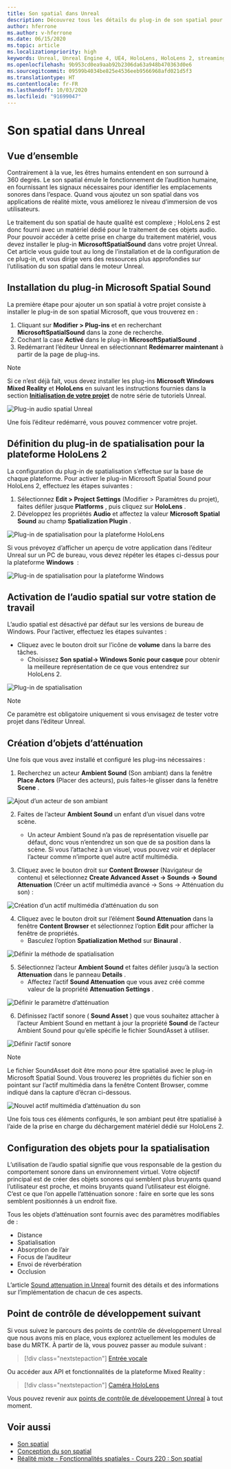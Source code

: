 ```yaml
---
title: Son spatial dans Unreal
description: Découvrez tous les détails du plug-in de son spatial pour Unreal Engine.
author: hferrone
ms.author: v-hferrone
ms.date: 06/15/2020
ms.topic: article
ms.localizationpriority: high
keywords: Unreal, Unreal Engine 4, UE4, HoloLens, HoloLens 2, streaming, communication à distance, réalité mixte, développement, démarrage, fonctionnalités, nouveau projet, émulateur, documentation, guides, fonctionnalités, hologrammes, développement de jeux
ms.openlocfilehash: 9b953cd0ea9aab92b2306da63a948b470363d0e6
ms.sourcegitcommit: 09599b4034be825e4536eeb9566968afd021d5f3
ms.translationtype: HT
ms.contentlocale: fr-FR
ms.lasthandoff: 10/03/2020
ms.locfileid: "91699047"
---
```

# <a name="spatial-audio-in-unreal"></a>Son spatial dans Unreal

## <a name="overview"></a>Vue d’ensemble

Contrairement à la vue, les êtres humains entendent en son surround à 360 degrés. Le son spatial émule le fonctionnement de l’audition humaine, en fournissant les signaux nécessaires pour identifier les emplacements sonores dans l’espace. Quand vous ajoutez un son spatial dans vos applications de réalité mixte, vous améliorez le niveau d’immersion de vos utilisateurs.  

Le traitement du son spatial de haute qualité est complexe ; HoloLens 2 est donc fourni avec un matériel dédié pour le traitement de ces objets audio.  Pour pouvoir accéder à cette prise en charge du traitement matériel, vous devez installer le plug-in **MicrosoftSpatialSound** dans votre projet Unreal. Cet article vous guide tout au long de l’installation et de la configuration de ce plug-in, et vous dirige vers des ressources plus approfondies sur l’utilisation du son spatial dans le moteur Unreal.

## <a name="installing-the-microsoft-spatial-sound-plugin"></a>Installation du plug-in Microsoft Spatial Sound

La première étape pour ajouter un son spatial à votre projet consiste à installer le plug-in de son spatial Microsoft, que vous trouverez en :

1. Cliquant sur **Modifier > Plug-ins** et en recherchant **MicrosoftSpatialSound** dans la zone de recherche.
2. Cochant la case **Activé** dans le plug-in **MicrosoftSpatialSound** .
3. Redémarrant l’éditeur Unreal en sélectionnant **Redémarrer maintenant** à partir de la page de plug-ins.

> [!NOTE]
> Si ce n’est déjà fait, vous devez installer les plug-ins **Microsoft Windows Mixed Reality** et **HoloLens** en suivant les instructions fournies dans la section **[Initialisation de votre projet](tutorials/unreal-uxt-ch2.md)** de notre série de tutoriels Unreal.

![Plug-in audio spatial Unreal](images/unreal-spatial-audio-img-01.png)

Une fois l’éditeur redémarré, vous pouvez commencer votre projet.


## <a name="setting-the-spatialization-plugin-for-hololens-2-platform"></a>Définition du plug-in de spatialisation pour la plateforme HoloLens 2
La configuration du plug-in de spatialisation s’effectue sur la base de chaque plateforme.  Pour activer le plug-in Microsoft Spatial Sound pour HoloLens 2, effectuez les étapes suivantes :
1. Sélectionnez **Edit > Project Settings** (Modifier > Paramètres du projet), faites défiler jusque **Platforms** , puis cliquez sur **HoloLens** .
2. Développez les propriétés **Audio** et affectez la valeur **Microsoft Spatial Sound** au champ **Spatialization Plugin** .

![Plug-in de spatialisation pour la plateforme HoloLens](images/unreal-spatial-audio-img-02.png)

Si vous prévoyez d’afficher un aperçu de votre application dans l’éditeur Unreal sur un PC de bureau, vous devez répéter les étapes ci-dessus pour la plateforme **Windows**  :

![Plug-in de spatialisation pour la plateforme Windows](images/unreal-spatial-audio-img-05.png)

## <a name="enabling-spatial-audio-on-your-workstation"></a>Activation de l’audio spatial sur votre station de travail
L’audio spatial est désactivé par défaut sur les versions de bureau de Windows. Pour l’activer, effectuez les étapes suivantes :
* Cliquez avec le bouton droit sur l’icône de **volume** dans la barre des tâches.
    + Choisissez **Son spatial-> Windows Sonic pour casque** pour obtenir la meilleure représentation de ce que vous entendrez sur HoloLens 2.

![Plug-in de spatialisation](images/unreal-spatial-audio-img-04.png)

> [!NOTE]
>Ce paramètre est obligatoire uniquement si vous envisagez de tester votre projet dans l’éditeur Unreal.

## <a name="creating-attenuation-objects"></a>Création d’objets d’atténuation
Une fois que vous avez installé et configuré les plug-ins nécessaires :
1. Recherchez un acteur **Ambient Sound** (Son ambiant) dans la fenêtre **Place Actors** (Placer des acteurs), puis faites-le glisser dans la fenêtre **Scene** .

![Ajout d’un acteur de son ambiant](images/unreal-spatial-audio-img-07.png)

2. Faites de l’acteur **Ambient Sound** un enfant d’un visuel dans votre scène.
    * Un acteur Ambient Sound n’a pas de représentation visuelle par défaut, donc vous n’entendrez un son que de sa position dans la scène. Si vous l’attachez à un visuel, vous pouvez voir et déplacer l’acteur comme n’importe quel autre actif multimédia.

3.  Cliquez avec le bouton droit sur **Content Browser** (Navigateur de contenu) et sélectionnez **Create Advanced Asset -> Sounds -> Sound Attenuation** (Créer un actif multimédia avancé -> Sons -> Atténuation du son) :

![Création d’un actif multimédia d’atténuation du son](images/unreal-spatial-audio-img-06.png)

4. Cliquez avec le bouton droit sur l’élément **Sound Attenuation** dans la fenêtre **Content Browser** et sélectionnez l’option **Edit** pour afficher la fenêtre de propriétés.
    * Basculez l’option **Spatialization Method** sur **Binaural** .

![Définir la méthode de spatialisation](images/unreal-spatial-audio-img-03.png)

5. Sélectionnez l’acteur **Ambient Sound** et faites défiler jusqu’à la section **Attenuation** dans le panneau **Details** .
    * Affectez l’actif **Sound Attenuation** que vous avez créé comme valeur de la propriété **Attenuation Settings** .

![Définir le paramètre d’atténuation](images/unreal-spatial-audio-img-08.png)

6. Définissez l’actif sonore ( **Sound Asset** ) que vous souhaitez attacher à l’acteur Ambient Sound en mettant à jour la propriété **Sound** de l’acteur Ambient Sound pour qu’elle spécifie le fichier SoundAsset à utiliser.

![Définir l’actif sonore](images/unreal-spatial-audio-img-09.png)

> [!NOTE]
> Le fichier SoundAsset doit être mono pour être spatialisé avec le plug-in Microsoft Spatial Sound. Vous trouverez les propriétés du fichier son en pointant sur l’actif multimédia dans la fenêtre Content Browser, comme indiqué dans la capture d’écran ci-dessous.

![Nouvel actif multimédia d’atténuation du son](images/unreal-spatial-audio-img-10.png)

Une fois tous ces éléments configurés, le son ambiant peut être spatialisé à l’aide de la prise en charge du déchargement matériel dédié sur HoloLens 2.

## <a name="configuring-objects-for-spatialization"></a>Configuration des objets pour la spatialisation
L’utilisation de l’audio spatial signifie que vous responsable de la gestion du comportement sonore dans un environnement virtuel. Votre objectif principal est de créer des objets sonores qui semblent plus bruyants quand l’utilisateur est proche, et moins bruyants quand l’utilisateur est éloigné. C’est ce que l’on appelle l’atténuation sonore : faire en sorte que les sons semblent positionnés à un endroit fixe.

Tous les objets d’atténuation sont fournis avec des paramètres modifiables de :
* Distance
* Spatialisation
* Absorption de l’air
* Focus de l’auditeur
* Envoi de réverbération
* Occlusion

L’article [Sound attenuation in Unreal](https://docs.unrealengine.com/Engine/Audio/DistanceModelAttenuation/index.html) fournit des détails et des informations sur l’implémentation de chacun de ces aspects.

## <a name="next-development-checkpoint"></a>Point de contrôle de développement suivant

Si vous suivez le parcours des points de contrôle de développement Unreal que nous avons mis en place, vous explorez actuellement les modules de base du MRTK. À partir de là, vous pouvez passer au module suivant :

> [!div class="nextstepaction"]
> [Entrée vocale](unreal-voice-input.md)

Ou accéder aux API et fonctionnalités de la plateforme Mixed Reality :

> [!div class="nextstepaction"]
> [Caméra HoloLens](unreal-hololens-camera.md)

Vous pouvez revenir aux [points de contrôle de développement Unreal](unreal-development-overview.md#2-core-building-blocks) à tout moment.


## <a name="see-also"></a>Voir aussi
* [Son spatial](https://docs.microsoft.com/windows/mixed-reality/spatial-sound)
* [Conception du son spatial](https://docs.microsoft.com/windows/mixed-reality/spatial-sound-design)
* [Réalité mixte - Fonctionnalités spatiales - Cours 220 : Son spatial](https://docs.microsoft.com/windows/mixed-reality/holograms-220)

